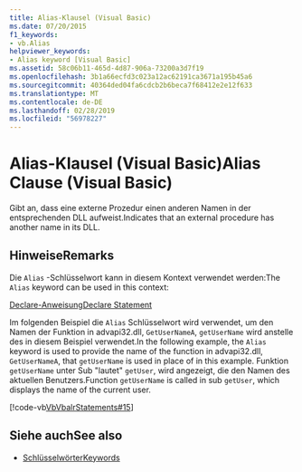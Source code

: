 ```yaml
---
title: Alias-Klausel (Visual Basic)
ms.date: 07/20/2015
f1_keywords:
- vb.Alias
helpviewer_keywords:
- Alias keyword [Visual Basic]
ms.assetid: 58c06b11-465d-4d87-906a-73200a3d7f19
ms.openlocfilehash: 3b1a66ecfd3c023a12ac62191ca3671a195b45a6
ms.sourcegitcommit: 40364ded04fa6cdcb2b6beca7f68412e2e12f633
ms.translationtype: MT
ms.contentlocale: de-DE
ms.lasthandoff: 02/28/2019
ms.locfileid: "56978227"
---
```

# <a name="alias-clause-visual-basic"></a><span data-ttu-id="81de1-102">Alias-Klausel (Visual Basic)</span><span class="sxs-lookup"><span data-stu-id="81de1-102">Alias Clause (Visual Basic)</span></span>
<span data-ttu-id="81de1-103">Gibt an, dass eine externe Prozedur einen anderen Namen in der entsprechenden DLL aufweist.</span><span class="sxs-lookup"><span data-stu-id="81de1-103">Indicates that an external procedure has another name in its DLL.</span></span>  
  
## <a name="remarks"></a><span data-ttu-id="81de1-104">Hinweise</span><span class="sxs-lookup"><span data-stu-id="81de1-104">Remarks</span></span>  
 <span data-ttu-id="81de1-105">Die `Alias` -Schlüsselwort kann in diesem Kontext verwendet werden:</span><span class="sxs-lookup"><span data-stu-id="81de1-105">The `Alias` keyword can be used in this context:</span></span>  
  
 [<span data-ttu-id="81de1-106">Declare-Anweisung</span><span class="sxs-lookup"><span data-stu-id="81de1-106">Declare Statement</span></span>](../../../visual-basic/language-reference/statements/declare-statement.md)  
  
 <span data-ttu-id="81de1-107">Im folgenden Beispiel die `Alias` Schlüsselwort wird verwendet, um den Namen der Funktion in advapi32.dll, `GetUserNameA`, `getUserName` wird anstelle des in diesem Beispiel verwendet.</span><span class="sxs-lookup"><span data-stu-id="81de1-107">In the following example, the `Alias` keyword is used to provide the name of the function in advapi32.dll, `GetUserNameA`, that `getUserName` is used in place of in this example.</span></span> <span data-ttu-id="81de1-108">Funktion `getUserName` unter Sub "lautet" `getUser`, wird angezeigt, die den Namen des aktuellen Benutzers.</span><span class="sxs-lookup"><span data-stu-id="81de1-108">Function `getUserName` is called in sub `getUser`, which displays the name of the current user.</span></span>  
  
 [!code-vb[VbVbalrStatements#15](~/samples/snippets/visualbasic/VS_Snippets_VBCSharp/VbVbalrStatements/VB/Class1.vb#15)]  
  
## <a name="see-also"></a><span data-ttu-id="81de1-109">Siehe auch</span><span class="sxs-lookup"><span data-stu-id="81de1-109">See also</span></span>
- [<span data-ttu-id="81de1-110">Schlüsselwörter</span><span class="sxs-lookup"><span data-stu-id="81de1-110">Keywords</span></span>](../../../visual-basic/language-reference/keywords/index.md)
